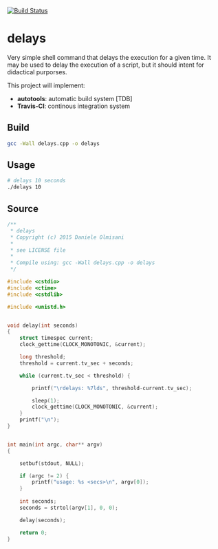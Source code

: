 [![Build Status](https://travis-ci.org/mad4j/delays.svg?branch=master)](https://travis-ci.org/mad4j/delays)

# delays
Very simple shell command that delays the execution for a given time.
It may be used to delay the execution of a script, but it should intent for didactical purporses.

This project will implement:
* **autotools**: automatic build system [TDB]
* **Travis-CI**: continous integration system

## Build
```bash
gcc -Wall delays.cpp -o delays
```

## Usage
```bash
# delays 10 seconds
./delays 10
```

## Source
```c++
/**
 * delays
 * Copyright (c) 2015 Daniele Olmisani
 * 
 * see LICENSE file
 *
 * Compile using: gcc -Wall delays.cpp -o delays
 */ 

#include <cstdio>
#include <ctime>
#include <cstdlib>

#include <unistd.h>


void delay(int seconds) 
{
	struct timespec current;
	clock_gettime(CLOCK_MONOTONIC, &current);

	long threshold;
	threshold = current.tv_sec + seconds;

	while (current.tv_sec < threshold) {

		printf("\rdelays: %7lds", threshold-current.tv_sec);

		sleep(1);
		clock_gettime(CLOCK_MONOTONIC, &current);		
	}
	printf("\n");	
}


int main(int argc, char** argv) 
{

	setbuf(stdout, NULL);

	if (argc != 2) {
		printf("usage: %s <secs>\n", argv[0]);
	}
	
	int seconds;
	seconds = strtol(argv[1], 0, 0);

	delay(seconds);

	return 0;
}
```
